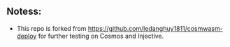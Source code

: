 ## Notess:
- This repo is forked from https://github.com/ledanghuy1811/cosmwasm-deploy for further testing on Cosmos and Injective.

